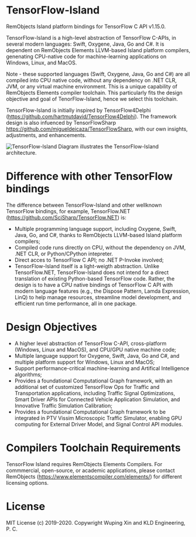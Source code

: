 # TensorFlow-Island
RemObjects Island platform bindings for TensorFlow C API v1.15.0.

TensorFlow-Island is a high-level abstraction of TensorFlow C-APIs, in several modern languages: Swift, Oxygene, Java, Go and C#.  It is dependent on RemObjects Elements LLVM-based Island platform compilers, genenating CPU-native code for machine-learning applications on Windows, Linux, and MacOS.

Note - these supported languages (Swift, Oxygene, Java, Go and C#) are all compiled into CPU native code, without any dependency on .NET CLR, JVM, or any virtual machine environment. This is a unique capability of RemObjects Elements compiler toolchain. This particularly fits the design objective and goal of TenorFlow-Island, hence we select this toolchain.

TensorFlow-Island is initially inspired by TensorFlow4Delphi (https://github.com/hartmutdavid/TensorFlow4Delphi). The framework design is also infuenced by TensorFlowSharp https://github.com/migueldeicaza/TensorFlowSharp,  with our own insights, adjustments, and enhancements.

![TensorFlow-Island Diagram](../master/Images/TensorFlow-Island-Diagram.png) illustrates the TensorFlow-Island architecture.


# Difference with other TensorFlow bindings
The difference between TensorFlow-Island and other wellknown TensorFlow bindings, for example, TensorFlow.NET (https://github.com/SciSharp/TensorFlow.NET) is:
- Multiple programming language support, including Oxygene, Swift, Java, Go, and C#, thanks to RemObjects LLVM-based Island platform compilers;
- Compiled code runs directly on CPU, without the dependency on JVM, .NET CLR, or Python/CPython intepreter. 
- Direct acces to TensorFlow C API; no .NET P-Invoke involved;
- TensorFlow-Island itself is a light-weigth abstraction. Unlike TensorFlow.NET, TensorFlow-Island does not intend for a direct translation of existing Python-based TensorFlow code. Rather, the design is to have a CPU native bindings of TensorFlow C API with modern language features (e.g., the Dispose Pattern, Lamda Expression, LinQ) to help manage resources, streamline model development, and efficient run time performance, all in one package.

# Design Objectives
 - A higher level abstraction of TensorFlow C-API,  cross-platform (Windows, Linux and MacOS), and CPU/GPU native machine code;
 - Multiple language support for Oxygene, Swift, Java, Go and C#, and multiple platform support for Windows, Linux and MacOS;
 - Support performance-critical machine-learning and Artifical Intelligence algorithms;
 - Provides a foundational Computational Graph framework, with an additional set of customized TensorFlow Ops for Traffic and Transportation applications, including Traffic Signal Optimizations, Smart Driver APIs for Connected Vehicle Application Simulation, and Innovative Traffic Simulation Calibration;
 - Provides a foundational Computational Graph framework to be integrated in PTV Vissim Microscopic Traffic Simulator, enabling GPU computing for External Driver Model, and Signal Control API modules.

# Compilers Toolchain Requirements
TensorFlow Island requires RemObjects Elements Compilers. For commmercial, open-source, or academic applications, please contact RemObjects (https://www.elementscompiler.com/elements/) for different licensing options.

# License
MIT License (c) 2019-2020. Copywright Wuping Xin and KLD Engineering, P. C. 
